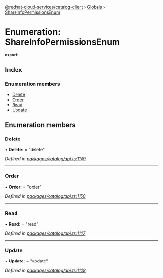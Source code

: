 [@redhat-cloud-services/catalog-client](../README.md) › [Globals](../globals.md) › [ShareInfoPermissionsEnum](shareinfopermissionsenum.md)

# Enumeration: ShareInfoPermissionsEnum

**`export`** 

## Index

### Enumeration members

* [Delete](shareinfopermissionsenum.md#delete)
* [Order](shareinfopermissionsenum.md#order)
* [Read](shareinfopermissionsenum.md#read)
* [Update](shareinfopermissionsenum.md#update)

## Enumeration members

###  Delete

• **Delete**: = "delete"

*Defined in [packages/catalog/api.ts:1149](https://github.com/RedHatInsights/javascript-clients/blob/master/packages/catalog/api.ts#L1149)*

___

###  Order

• **Order**: = "order"

*Defined in [packages/catalog/api.ts:1150](https://github.com/RedHatInsights/javascript-clients/blob/master/packages/catalog/api.ts#L1150)*

___

###  Read

• **Read**: = "read"

*Defined in [packages/catalog/api.ts:1147](https://github.com/RedHatInsights/javascript-clients/blob/master/packages/catalog/api.ts#L1147)*

___

###  Update

• **Update**: = "update"

*Defined in [packages/catalog/api.ts:1148](https://github.com/RedHatInsights/javascript-clients/blob/master/packages/catalog/api.ts#L1148)*

